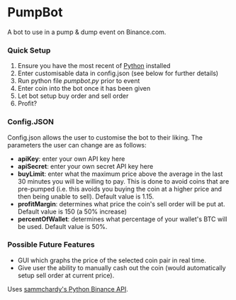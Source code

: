 # PumpBot
 A bot to use in a pump & dump event on Binance.com.
 
### Quick Setup
 1. Ensure you have the most recent of [Python](https://www.python.org/downloads/) installed
 2. Enter customisable data in config.json (see below for further details)
 3. Run python file *pumpbot.py* prior to event
 4. Enter coin into the bot once it has been given
 5. Let bot setup buy order and sell order 
 6. Profit?
 
 ### Config.JSON
 Config.json allows the user to customise the bot to their liking. The parameters the user can change are as follows:
 - **apiKey**: enter your own API key here
 - **apiSecret**: enter your own secret API key here
 - **buyLimit**: enter what the maximum price above the average in the last 30 minutes you will be willing to pay. This is done to avoid coins that are pre-pumped (i.e. this avoids you buying the coin at a higher price and then being unable to sell). Default value is 1.15.
 - **profitMargin**: determines what price the coin's sell order will be put at. Default value is 150 (a 50% increase)
 - **percentOfWallet**: determines what percentage of your wallet's BTC will be used. Default value is 50%.
 
 ### Possible Future Features
 - GUI which graphs the price of the selected coin pair in real time. 
 - Give user the ability to manually cash out the coin (would automatically setup sell order at current price).


Uses [sammchardy's Python Binance API](https://github.com/sammchardy/python-binance).
